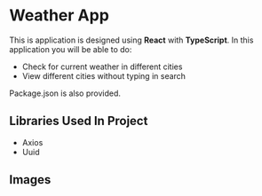 # Weather App

This is application is designed using **React** with **TypeScript**. In this application you will be able to do:

- Check for current weather in different cities
- View different cities without typing in search

Package.json is also provided.

## Libraries Used In Project

- Axios
- Uuid

## Images
